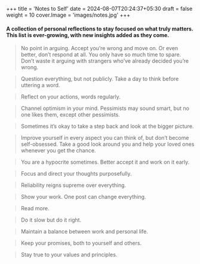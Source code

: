 +++
title = 'Notes to Self'
date = 2024-08-07T20:24:37+05:30
draft = false
weight = 10
cover.Image = 'images/notes.jpg'
+++

#### A collection of personal reflections to stay focused on what truly matters. This list is ever-growing, with new insights added as they come.

> No point in arguing. Accept you’re wrong and move on. Or even better, don’t respond at all. You only have so much time to spare. Don’t waste it arguing with strangers who’ve already decided you’re wrong.

> Question everything, but not publicly. Take a day to think before uttering a word.

> Reflect on your actions, words regularly.

> Channel optimism in your mind. Pessimists may sound smart, but no one likes them, except other pessimists.

> Sometimes it’s okay to take a step back and look at the bigger picture.

> Improve yourself in every aspect you can think of, but don’t become self-obsessed. Take a good look around you and help your loved ones whenever you get the chance.

> You are a hypocrite sometimes. Better accept it and work on it early.

> Focus and direct your thoughts purposefully.

> Reliability reigns supreme over everything.

> Show your work. One post can change everything.

> Read more.

> Do it slow but do it right.

> Maintain a balance between work and personal life.

> Keep your promises, both to yourself and others.

> Stay true to your values and principles.
